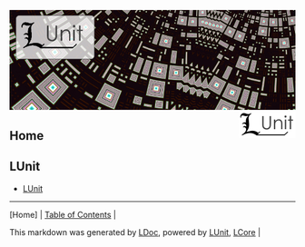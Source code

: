 ![](LUnit/Content/LUnit-banner-large.png "")
<img align="right" src="LUnit/Content/LUnit-logo-small.png">
## Home
## LUnit

 - [LUnit](LUnit/LUnit.md)
---

[Home] | [Table of Contents](TableOfContents.md) | 


This markdown was generated by [LDoc](https://github.com/CodeSingularity/LDoc), powered by [LUnit](https://github.com/CodeSingularity/LUnit), [LCore](https://github.com/CodeSingularity/LCore) | 

